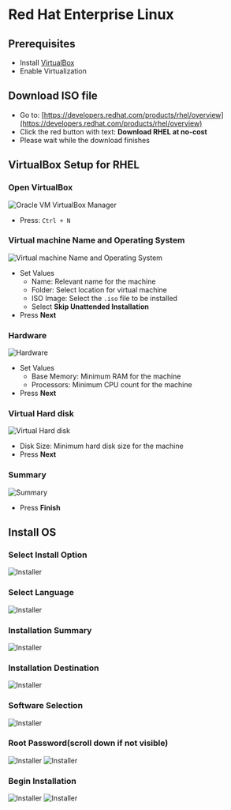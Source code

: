 # Red Hat Enterprise Linux

## Prerequisites

- Install [VirtualBox](../README.md#virtualbox)
- Enable Virtualization

## Download ISO file

- Go to: [https://developers.redhat.com/products/rhel/overview](https://developers.redhat.com/products/rhel/overview)
- Click the red button with text: **Download RHEL at no-cost**
- Please wait while the download finishes

## VirtualBox Setup for RHEL

### Open VirtualBox

![Oracle VM VirtualBox Manager](../Images/VirtualBox/Screenshot%202023-10-16%20003453.png)

- Press: `Ctrl + N`

### Virtual machine Name and Operating System

![Virtual machine Name and Operating System](../Images/VirtualBox/Screenshot%202023-10-16%20004052.png)

- Set Values
  - Name: Relevant name for the machine
  - Folder: Select location for virtual machine
  - ISO Image: Select the `.iso` file to be installed
  - Select **Skip Unattended Installation**
- Press **Next**

### Hardware

![Hardware](../Images/VirtualBox/Screenshot%202023-10-16%20005007.png)

- Set Values
  - Base Memory: Minimum RAM for the machine
  - Processors: Minimum CPU count for the machine
- Press **Next**

### Virtual Hard disk

![Virtual Hard disk](../Images/VirtualBox/Screenshot%202023-10-16%20005354.png)

- Disk Size: Minimum hard disk size for the machine
- Press **Next**

### Summary

![Summary](../Images/VirtualBox/Screenshot%202023-10-16%20005731.png)

- Press **Finish**

## Install OS

### Select Install Option

![Installer](../Images/RHEL/Screenshot%202023-10-16%20010043.png)

### Select Language

![Installer](../Images/RHEL/Screenshot%202023-10-16%20010332.png)

### Installation Summary

![Installer](../Images/RHEL/Screenshot%202023-10-16%20010814.png)

### Installation Destination

![Installer](../Images/RHEL/Screenshot%202023-10-16%20010834.png)

### Software Selection

![Installer](../Images/RHEL/Screenshot%202023-10-16%20010942.png)

### Root Password(scroll down if not visible)

![Installer](../Images/RHEL/Screenshot%202023-10-16%20011033.png)
![Installer](../Images/RHEL/Screenshot%202023-10-16%20011240.png)

### Begin Installation

![Installer](../Images/RHEL/Screenshot%202023-10-16%20011829.png)
![Installer](../Images/RHEL/Screenshot%202023-10-16%20011256.png)
